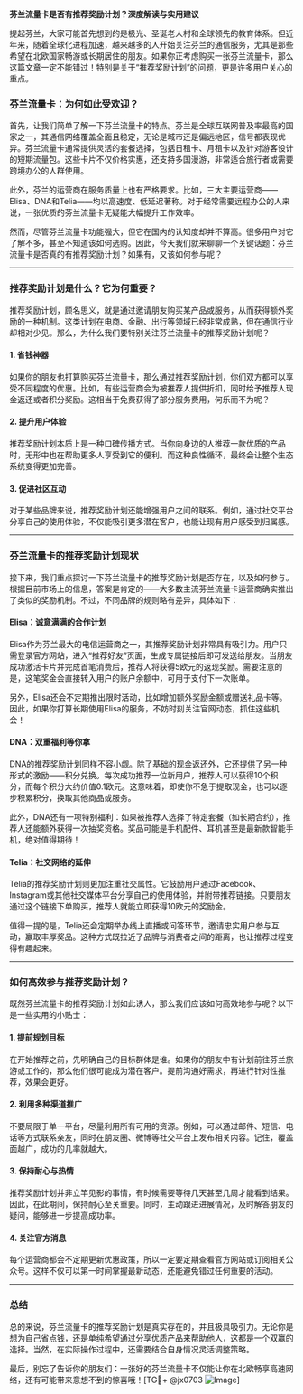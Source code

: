 **芬兰流量卡是否有推荐奖励计划？深度解读与实用建议**

提起芬兰，大家可能首先想到的是极光、圣诞老人村和全球领先的教育体系。但近年来，随着全球化进程加速，越来越多的人开始关注芬兰的通信服务，尤其是那些希望在北欧国家畅游或长期居住的朋友。如果你正考虑购买一张芬兰流量卡，那么这篇文章一定不能错过！特别是关于“推荐奖励计划”的问题，更是许多用户关心的重点。

### 芬兰流量卡：为何如此受欢迎？

首先，让我们简单了解一下芬兰流量卡的特点。芬兰是全球互联网普及率最高的国家之一，其通信网络覆盖全面且稳定，无论是城市还是偏远地区，信号都表现优异。芬兰流量卡通常提供灵活的套餐选择，包括日租卡、月租卡以及针对游客设计的短期流量包。这些卡片不仅价格实惠，还支持多国漫游，非常适合旅行者或需要跨境办公的人群使用。

此外，芬兰的运营商在服务质量上也有严格要求。比如，三大主要运营商——Elisa、DNA和Telia——均以高速度、低延迟著称。对于经常需要远程办公的人来说，一张优质的芬兰流量卡无疑能大幅提升工作效率。

然而，尽管芬兰流量卡功能强大，但它在国内的认知度却并不算高。很多用户对它了解不多，甚至不知道该如何选购。因此，今天我们就来聊聊一个关键话题：芬兰流量卡是否真的有推荐奖励计划？如果有，又该如何参与呢？

---

### 推荐奖励计划是什么？它为何重要？

推荐奖励计划，顾名思义，就是通过邀请朋友购买某产品或服务，从而获得额外奖励的一种机制。这类计划在电商、金融、出行等领域已经非常成熟，但在通信行业却相对少见。那么，为什么我们要特别关注芬兰流量卡的推荐奖励计划呢？

#### 1. **省钱神器**
   如果你的朋友也打算购买芬兰流量卡，那么通过推荐奖励计划，你们双方都可以享受不同程度的优惠。比如，有些运营商会为被推荐人提供折扣，同时给予推荐人现金返还或者积分奖励。这相当于免费获得了部分服务费用，何乐而不为呢？

#### 2. **提升用户体验**
   推荐奖励计划本质上是一种口碑传播方式。当你向身边的人推荐一款优质的产品时，无形中也在帮助更多人享受到它的便利。而这种良性循环，最终会让整个生态系统变得更加完善。

#### 3. **促进社区互动**
   对于某些品牌来说，推荐奖励计划还能增强用户之间的联系。例如，通过社交平台分享自己的使用体验，不仅能吸引更多潜在客户，也能让现有用户感受到归属感。

---

### 芬兰流量卡的推荐奖励计划现状

接下来，我们重点探讨一下芬兰流量卡的推荐奖励计划是否存在，以及如何参与。根据目前市场上的信息，答案是肯定的——大多数主流芬兰流量卡运营商确实推出了类似的奖励机制。不过，不同品牌的规则略有差异，具体如下：

#### Elisa：诚意满满的合作计划
Elisa作为芬兰最大的电信运营商之一，其推荐奖励计划非常具有吸引力。用户只需登录官方网站，进入“推荐好友”页面，生成专属链接后即可发送给朋友。当朋友成功激活卡片并完成首笔消费后，推荐人将获得5欧元的返现奖励。需要注意的是，这笔奖金会直接转入用户的账户余额中，可用于支付下一次账单。

另外，Elisa还会不定期推出限时活动，比如增加额外奖励金额或赠送礼品卡等。因此，如果你打算长期使用Elisa的服务，不妨时刻关注官网动态，抓住这些机会！

#### DNA：双重福利等你拿
DNA的推荐奖励计划同样不容小觑。除了基础的现金返还外，它还提供了另一种形式的激励——积分兑换。每次成功推荐一位新用户，推荐人可以获得10个积分，而每个积分大约价值0.1欧元。这意味着，即使你不急于提取现金，也可以逐步积累积分，换取其他商品或服务。

此外，DNA还有一项特别福利：如果被推荐人选择了特定套餐（如长期合约），推荐人还能额外获得一次抽奖资格。奖品可能是手机配件、耳机甚至是最新款智能手机，绝对值得期待！

#### Telia：社交网络的延伸
Telia的推荐奖励计划则更加注重社交属性。它鼓励用户通过Facebook、Instagram或其他社交媒体平台分享自己的使用体验，并附带推荐链接。只要朋友通过这个链接下单购买，推荐人就能立即获得10欧元的奖励金。

值得一提的是，Telia还会定期举办线上直播或问答环节，邀请忠实用户参与互动，赢取丰厚奖品。这种方式既拉近了品牌与消费者之间的距离，也让推荐过程变得有趣起来。

---

### 如何高效参与推荐奖励计划？

既然芬兰流量卡的推荐奖励计划如此诱人，那么我们应该如何高效地参与呢？以下是一些实用的小贴士：

#### 1. **提前规划目标**
   在开始推荐之前，先明确自己的目标群体是谁。如果你的朋友中有计划前往芬兰旅游或工作的，那么他们很可能成为潜在客户。提前沟通好需求，再进行针对性推荐，效果会更好。

#### 2. **利用多种渠道推广**
   不要局限于单一平台，尽量利用所有可用的资源。例如，可以通过邮件、短信、电话等方式联系亲友，同时在朋友圈、微博等社交平台上发布相关内容。记住，覆盖面越广，成功的几率就越大。

#### 3. **保持耐心与热情**
   推荐奖励计划并非立竿见影的事情，有时候需要等待几天甚至几周才能看到结果。因此，在此期间，保持耐心至关重要。同时，主动跟进进展情况，及时解答朋友的疑问，能够进一步提高成功率。

#### 4. **关注官方消息**
   每个运营商都会不定期更新优惠政策，所以一定要定期查看官方网站或订阅相关公众号。这样不仅可以第一时间掌握最新动态，还能避免错过任何重要的活动。

---

### 总结

总的来说，芬兰流量卡的推荐奖励计划是真实存在的，并且极具吸引力。无论你是想为自己省点钱，还是单纯希望通过分享优质产品来帮助他人，这都是一个双赢的选择。当然，在实际操作过程中，还需要结合自身情况灵活调整策略。

最后，别忘了告诉你的朋友们：一张好的芬兰流量卡不仅能让你在北欧畅享高速网络，还有可能带来意想不到的惊喜哦！[TG💪+ @jx0703 ![Image](https://github.com/user-attachments/assets/dbca1d08-cadb-493c-b0ec-ad6f7a83f270)]